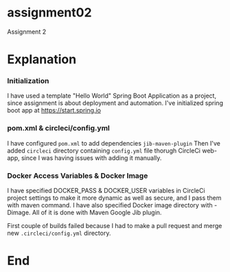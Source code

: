 # assignment02
Assignment 2

# Explanation

### Initialization
I have used a template "Hello World" Spring Boot Application as a project, since assignment is about deployment and automation.
I've initialized spring boot app at https://start.spring.io


### pom.xml & circleci/config.yml
I have configured ```pom.xml``` to add dependencies ```jib-maven-plugin```
Then I've added ```circleci``` directory containing ```config.yml``` file thorugh CircleCi web-app, since I was having issues with adding it manually.

### Docker Access Variables & Docker Image
I have specified DOCKER_PASS & DOCKER_USER variables in CircleCi project settings to make it more dynamic as well as secure, and I pass them with maven command.
I have also specified Docker image directory with -Dimage. 
All of it is done with Maven Google Jib plugin.


First couple of builds failed because I had to make a pull request and merge new `.circleci/config.yml` directory.


# End
